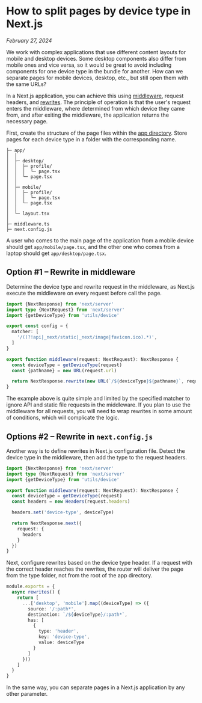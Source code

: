 # How to split pages by device type in Next.js

_February 27, 2024_

We work with complex applications that use different content layouts for mobile and desktop devices. Some desktop components also differ from mobile ones and vice versa, so it would be great to avoid including components for one device type in the bundle for another. How can we separate pages for mobile devices, desktop, etc., but still open them with the same URLs?

In a Next.js application, you can achieve this using [middleware](https://nextjs.org/docs/app/building-your-application/routing/middleware), request headers, and [rewrites](https://nextjs.org/docs/app/api-reference/next-config-js/rewrites). The principle of operation is that the user's request enters the middleware, where determined from which device they came from, and after exiting the middleware, the application returns the necessary page.

First, create the structure of the page files within the [app directory](https://nextjs.org/docs/app/building-your-application/routing). Store pages for each device type in a folder with the corresponding name.

```raw
├─ app/
│  │
│  ├─ desktop/
│  │  ├─ profile/
│  │  │  └─ page.tsx
│  │  └─ page.tsx
│  │
│  ├─ mobile/
│  │  ├─ profile/
│  │  │  └─ page.tsx
│  │  └─ page.tsx
│  │
│  └─ layout.tsx
│
├─ middleware.ts
├─ next.config.js
```

A user who comes to the main page of the application from a mobile device should get `app/mobile/page.tsx`, and the other one who comes from a laptop should get `app/desktop/page.tsx`.

## Option #1 – Rewrite in middleware

Determine the device type and rewrite request in the middleware, as Next.js execute the middleware on every request before call the page.

```ts
import {NextResponse} from 'next/server'
import type {NextRequest} from 'next/server'
import {getDeviceType} from 'utils/device'

export const config = {
  matcher: [
    '/((?!api|_next/static|_next/image|favicon.ico).*)',
  ]
}

export function middleware(request: NextRequest): NextResponse {
  const deviceType = getDeviceType(request)
  const {pathname} = new URL(request.url)

  return NextResponse.rewrite(new URL(`/${deviceType}${pathname}`, request.url))
}
```

The example above is quite simple and limited by the specified matcher to ignore API and static file requests in the middleware. If you plan to use the middleware for all requests, you will need to wrap rewrites in some amount of conditions, which will complicate the logic.

## Options #2 – Rewrite in `next.config.js`

Another way is to define rewrites in Next.js configuration file. Detect the device type in the middleware, then add the type to the request headers.

```ts
import {NextResponse} from 'next/server'
import type {NextRequest} from 'next/server'
import {getDeviceType} from 'utils/device'

export function middleware(request: NextRequest): NextResponse {
  const deviceType = getDeviceType(request)
  const headers = new Headers(request.headers)

  headers.set('device-type', deviceType)

  return NextResponse.next({
    request: {
      headers
    }
  })
}
```

Next, configure rewrites based on the device type header. If a request with the correct header reaches the rewrites, the router will deliver the page from the type folder, not from the root of the app directory.

```ts
module.exports = {
  async rewrites() {
    return [
      ...['desktop', 'mobile'].map((deviceType) => ({
        source: '/:path*',
        destination: `/${deviceType}/:path*`,
        has: [
          {
            type: 'header',
            key: 'device-type',
            value: deviceType
          }
        ]
      }))
    ]
  }
}
```

In the same way, you can separate pages in a Next.js application by any other parameter.
